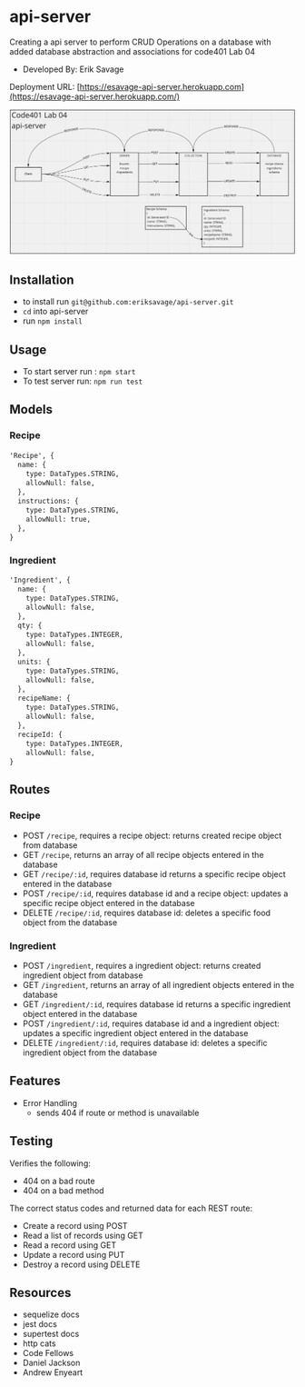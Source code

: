 # api-server
Creating a api server to perform CRUD Operations on a database with added database abstraction and associations for code401 Lab 04

- Developed By: Erik Savage

Deployment URL: [https://esavage-api-server.herokuapp.com](https://esavage-api-server.herokuapp.com/)

![Data Flow](/UML.png)

## Installation
- to install run `git@github.com:eriksavage/api-server.git`
- `cd` into api-server
- run `npm install`

## Usage
- To start server run : `npm start`
- To test server run: `npm run test`

## Models

### Recipe
```
'Recipe', {
  name: {
    type: DataTypes.STRING,
    allowNull: false,
  },
  instructions: {
    type: DataTypes.STRING,
    allowNull: true,
  },
}
```

### Ingredient
```
'Ingredient', {
  name: {
    type: DataTypes.STRING,
    allowNull: false,
  },
  qty: {
    type: DataTypes.INTEGER,
    allowNull: false,
  },
  units: {
    type: DataTypes.STRING,
    allowNull: false,
  },
  recipeName: {
    type: DataTypes.STRING,
    allowNull: false,
  },
  recipeId: {
    type: DataTypes.INTEGER,
    allowNull: false,
}
```

## Routes

### Recipe
-  POST `/recipe`, requires a recipe object: returns created recipe object from database
-  GET `/recipe`, returns an array of all recipe objects entered in the database
-  GET `/recipe/:id`, requires database id returns a specific recipe object entered in the database
-  POST `/recipe/:id`, requires database id and a recipe object: updates a specific recipe object entered in the database
-  DELETE `/recipe/:id`, requires database id: deletes a specific food object from the database

### Ingredient
-  POST `/ingredient`, requires a ingredient object: returns created ingredient object from database
-  GET `/ingredient`, returns an array of all ingredient objects entered in the database
-  GET `/ingredient/:id`, requires database id returns a specific ingredient object entered in the database
-  POST `/ingredient/:id`, requires database id and a ingredient object: updates a specific ingredient object entered in the database
-  DELETE `/ingredient/:id`, requires database id: deletes a specific ingredient object from the database

## Features
- Error Handling
  - sends 404 if route or method is unavailable

## Testing
Verifies the following:
- 404 on a bad route
- 404 on a bad method

The correct status codes and returned data for each REST route:
- Create a record using POST
- Read a list of records using GET
- Read a record using GET
- Update a record using PUT
- Destroy a record using DELETE

## Resources
- sequelize docs
- jest docs
- supertest docs
- http cats
- Code Fellows
- Daniel Jackson
- Andrew Enyeart